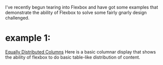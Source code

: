 I've recently begun tearing into Flexbox and have got some examples that demonstrate the ability of Flexbox to solve some fairly gnarly design challenged. 

# example 1: 

<a href="http://jsfiddle.net/bingomanatee/82b6ksax/" target="example1">Equally Distributed Columns</a> Here is a basic columnar display that shows the ability of flexbox to do basic table-like distribution of content.